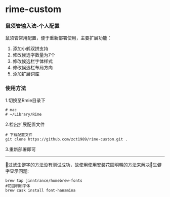 # rime-custom

### 鼠须管输入法-个人配置

鼠须管常用配置，便于重新部署使用，主要扩展功能：

1. 添加小鹤双拼支持
2. 修改候选字数量为7个
3. 修改候选栏字体样式
4. 修改候选栏布局方向
5. 添加扩展词库

### 使用方法

1.切换至Rmie目录下

```
# mac
# ~/Library/Rime
```

2.检出扩展配置文件

```
# 下载配置文件
git clone https://github.com/zct1989/rime-custom.git .
```

3.重新部署即可


---

过滤生僻字的方法没有测试成功，故使用使用安装花园明朝的方法来解决生僻字显示问题:

```
brew tap jinntrance/homebrew-fonts
#花园明朝字体
brew cask install font-hanamina
```

